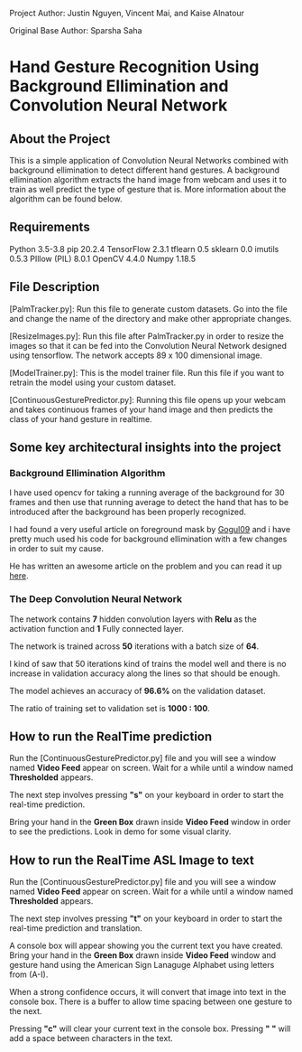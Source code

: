 Project Author: Justin Nguyen, Vincent Mai, and Kaise Alnatour

Original Base Author: Sparsha Saha

# Hand Gesture Recognition Using Background Ellimination and Convolution Neural Network

## About the Project

This is a simple application of Convolution Neural Networks combined with background ellimination to detect different hand gestures. A background ellimination algorithm extracts the hand image from webcam and uses it to train as well predict the type of gesture that is. More information about the algorithm can be found below.

## Requirements

Python 3.5-3.8
pip 20.2.4
TensorFlow 2.3.1
tflearn 0.5
sklearn 0.0
imutils 0.5.3
PIllow (PIL) 8.0.1
OpenCV 4.4.0
Numpy 1.18.5

## File Description

[PalmTracker.py]: Run this file to generate custom datasets. Go into the file and change the name of the directory and make other appropriate changes.

[ResizeImages.py]: Run this file after PalmTracker.py in order to resize the images so that it can be fed into the Convolution Neural Network designed using tensorflow. The network accepts 89 x 100 dimensional image.

[ModelTrainer.py]: This is the model trainer file. Run this file if you want to retrain the model using your custom dataset.

[ContinuousGesturePredictor.py]: Running this file opens up your webcam and takes continuous frames of your hand image and then predicts the class of your hand gesture in realtime.

## Some key architectural insights into the project

### Background Ellimination Algorithm

I have used opencv for taking a running average of the background for 30 frames and then use that running average to detect the hand that has to be introduced after the background has been properly recognized.

I had found a very useful article on foreground mask by [Gogul09](https://github.com/Gogul09) and i have pretty much used his code for background ellimination with a few changes in order to suit my cause.

He has written an awesome article on the problem and you can read it up [here](https://gogul09.github.io/software/hand-gesture-recognition-p1).

### The Deep Convolution Neural Network

The network contains **7** hidden convolution layers with **Relu** as the activation function and **1** Fully connected layer.

The network is trained across **50** iterations with a batch size of **64**.

I kind of saw that 50 iterations kind of trains the model well and there is no increase in validation accuracy along the lines so that should be enough.

The model achieves an accuracy of **96.6%** on the validation dataset.

The ratio of training set to validation set is **1000 : 100**.

## How to run the RealTime prediction

Run the [ContinuousGesturePredictor.py] file and you will see a window named **Video Feed** appear on screen. Wait for a while until a window named **Thresholded** appears.

The next step involves pressing **"s"** on your keyboard in order to start the real-time prediction.

Bring your hand in the **Green Box** drawn inside **Video Feed** window in order to see the predictions.
Look in demo for some visual clarity.

## How to run the RealTime ASL Image to text

Run the [ContinuousGesturePredictor.py] file and you will see a window named **Video Feed** appear on screen. Wait for a while until a window named **Thresholded** appears.

The next step involves pressing **"t"** on your keyboard in order to start the real-time prediction and translation.

A console box will appear showing you the current text you have created. Bring your hand in the **Green Box** drawn inside **Video Feed** window and gesture hand using the American Sign Lanaguge Alphabet using letters from (A-I). 

When a strong confidence occurs, it will convert that image into text in the console box. There is a buffer to allow time spacing between one gesture to the next. 

Pressing **"c"** will clear your current text in the console box. Pressing **" "** will add a space between characters in the text. 
